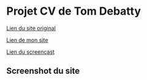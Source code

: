 # Projet CV de Tom Debatty

[Lien du site original](https://www.agilos.com/)

[Lien de mon site](https://loicdelanoe-cv.netlify.app/)

[Lien du screencast](https://www.youtube.com/watch?v=9eJg6mgGJSM)

## Screenshot du site

